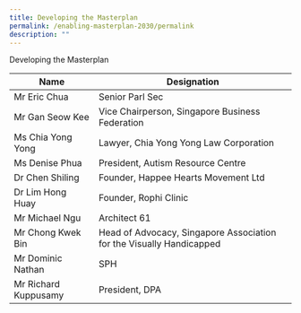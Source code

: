 ```yaml
---
title: Developing the Masterplan
permalink: /enabling-masterplan-2030/permalink
description: ""
---
```

Developing the Masterplan



| Name | Designation |
| -------- | -------- | 
| Mr Eric Chua     | Senior Parl Sec     |
| Mr Gan Seow Kee | Vice Chairperson, Singapore Business Federation|
| Ms Chia Yong Yong | Lawyer, Chia Yong Yong Law Corporation|
| Ms Denise Phua | President, Autism Resource Centre|
| Dr Chen Shiling| Founder, Happee Hearts Movement Ltd|
| Dr Lim Hong Huay | Founder, Rophi Clinic|
| Mr Michael Ngu | Architect 61|
| Mr Chong Kwek Bin | Head of Advocacy, Singapore Association for the Visually Handicapped|
| Mr Dominic Nathan | SPH |
| Mr Richard Kuppusamy | President, DPA |
